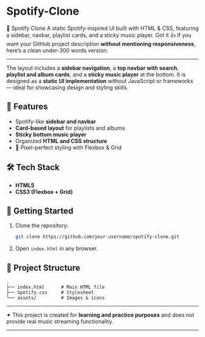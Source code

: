 # Spotify-Clone
🎵 Spotify Clone  A static Spotify-inspired UI built with HTML &amp; CSS, featuring a sidebar, navbar, playlist cards, and a sticky music player.
Got it 👍 If you want your GitHub project description **without mentioning responsiveness**, here’s a clean under-300 words version:

---
The layout includes a **sidebar navigation**, a **top navbar with search**, **playlist and album cards**, and a **sticky music player** at the bottom. It is designed as a **static UI implementation** without JavaScript or frameworks — ideal for showcasing design and styling skills.

## 🚀 Features

* Spotify-like **sidebar and navbar**
* **Card-based layout** for playlists and albums
* **Sticky bottom music player**
* Organized **HTML and CSS structure**
* 🎨 Pixel-perfect styling with Flexbox & Grid

## 🛠️ Tech Stack

* **HTML5**
* **CSS3 (Flexbox + Grid)**

## 📌 Getting Started

1. Clone the repository:

   ```bash
   git clone https://github.com/your-username/spotify-clone.git
   ```
2. Open `index.html` in any browser.

## 📂 Project Structure

```
.
├── index.html      # Main HTML file
├── Spotify.css     # Stylesheet
└── assets/         # Images & icons
```

---

✦ This project is created for **learning and practice purposes** and does not provide real music streaming functionality.

---

